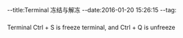 --title:Terminal 冻结与解冻
--date:2016-01-20 15:26:15
--tag:
###
Terminal Ctrl + S is freeze terminal, and Ctrl + Q is unfreeze
